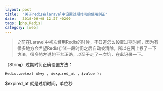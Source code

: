 ```yaml
---
layout: post
title:  "关于redis在laravel中设置过期时间的使用纠正"
date:   2018-06-08 12:57 +0200
tags: [php,Redis]
category: [web]
---
```


> 之前在Laravel中初次使用Redis的时候，不知道怎么设置过期时间，因为有很多地方会希望Redis存储一段时间之后自动被清除，所以在网上搜了一下方法，很多地方说的不太正确，以至于走了一次坑，在此记录一下。


（String）过期时间正确设置方法：

```Redis::setex( $key , $expired_at , $value );```

$expired_at 就是过期时间，单位秒